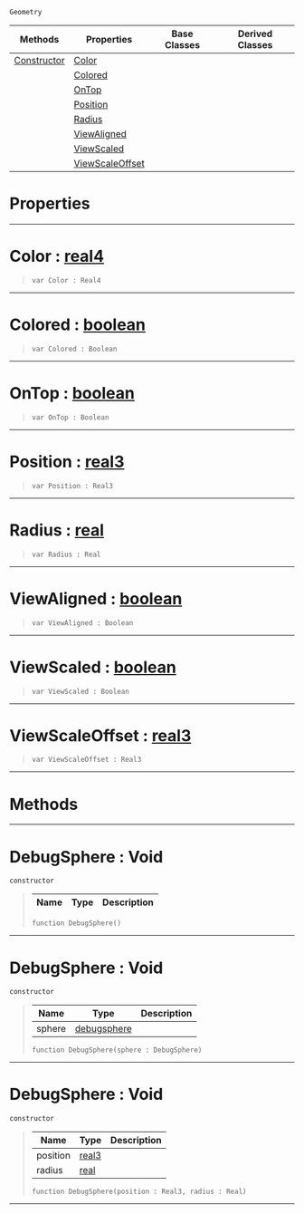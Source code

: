  `Geometry`

|Methods|Properties|Base Classes|Derived Classes|
|---|---|---|---|
|[ Constructor](https://github.com/ArendDanielek/ZeroDocsTest/blob/master/code_reference/class_reference/debugsphere.markdown#debugsphere-void)|[ Color](https://github.com/ArendDanielek/ZeroDocsTest/blob/master/code_reference/class_reference/debugsphere.markdown#color-zero-engine-docume)| | |
| |[ Colored](https://github.com/ArendDanielek/ZeroDocsTest/blob/master/code_reference/class_reference/debugsphere.markdown#colored-zero-engine-docu)| | |
| |[ OnTop](https://github.com/ArendDanielek/ZeroDocsTest/blob/master/code_reference/class_reference/debugsphere.markdown#ontop-zero-engine-docume)| | |
| |[ Position](https://github.com/ArendDanielek/ZeroDocsTest/blob/master/code_reference/class_reference/debugsphere.markdown#position-zero-engine-doc)| | |
| |[ Radius](https://github.com/ArendDanielek/ZeroDocsTest/blob/master/code_reference/class_reference/debugsphere.markdown#radius-zero-engine-docum)| | |
| |[ ViewAligned](https://github.com/ArendDanielek/ZeroDocsTest/blob/master/code_reference/class_reference/debugsphere.markdown#viewaligned-zero-engine)| | |
| |[ ViewScaled](https://github.com/ArendDanielek/ZeroDocsTest/blob/master/code_reference/class_reference/debugsphere.markdown#viewscaled-zero-engine-d)| | |
| |[ ViewScaleOffset](https://github.com/ArendDanielek/ZeroDocsTest/blob/master/code_reference/class_reference/debugsphere.markdown#viewscaleoffset-zero-eng)| | |


 #  Properties


---  
 #  Color : [real4](https://github.com/ArendDanielek/ZeroDocsTest/blob/master/code_reference/zilch_base_types/real4.markdown)

> 
> ``` lang=cpp, name=Zilch
> var Color : Real4


---  
 #  Colored : [boolean](https://github.com/ArendDanielek/ZeroDocsTest/blob/master/code_reference/zilch_base_types/boolean.markdown)

> 
> ``` lang=cpp, name=Zilch
> var Colored : Boolean


---  
 #  OnTop : [boolean](https://github.com/ArendDanielek/ZeroDocsTest/blob/master/code_reference/zilch_base_types/boolean.markdown)

> 
> ``` lang=cpp, name=Zilch
> var OnTop : Boolean


---  
 #  Position : [real3](https://github.com/ArendDanielek/ZeroDocsTest/blob/master/code_reference/zilch_base_types/real3.markdown)

> 
> ``` lang=cpp, name=Zilch
> var Position : Real3


---  
 #  Radius : [real](https://github.com/ArendDanielek/ZeroDocsTest/blob/master/code_reference/zilch_base_types/real.markdown)

> 
> ``` lang=cpp, name=Zilch
> var Radius : Real


---  
 #  ViewAligned : [boolean](https://github.com/ArendDanielek/ZeroDocsTest/blob/master/code_reference/zilch_base_types/boolean.markdown)

> 
> ``` lang=cpp, name=Zilch
> var ViewAligned : Boolean


---  
 #  ViewScaled : [boolean](https://github.com/ArendDanielek/ZeroDocsTest/blob/master/code_reference/zilch_base_types/boolean.markdown)

> 
> ``` lang=cpp, name=Zilch
> var ViewScaled : Boolean


---  
 #  ViewScaleOffset : [real3](https://github.com/ArendDanielek/ZeroDocsTest/blob/master/code_reference/zilch_base_types/real3.markdown)

> 
> ``` lang=cpp, name=Zilch
> var ViewScaleOffset : Real3


---  
 #  Methods


---  
 #  DebugSphere : Void

 `constructor`

> 
> |Name|Type|Description|
> |---|---|---|
> ``` lang=cpp, name=Zilch
> function DebugSphere()
> ``` 


---  
 #  DebugSphere : Void

 `constructor`

> 
> |Name|Type|Description|
> |---|---|---|
> |sphere|[debugsphere](https://github.com/ArendDanielek/ZeroDocsTest/blob/master/code_reference/class_reference/debugsphere.markdown)| |
> ``` lang=cpp, name=Zilch
> function DebugSphere(sphere : DebugSphere)
> ``` 


---  
 #  DebugSphere : Void

 `constructor`

> 
> |Name|Type|Description|
> |---|---|---|
> |position|[real3](https://github.com/ArendDanielek/ZeroDocsTest/blob/master/code_reference/zilch_base_types/real3.markdown)| |
> |radius|[real](https://github.com/ArendDanielek/ZeroDocsTest/blob/master/code_reference/zilch_base_types/real.markdown)| |
> ``` lang=cpp, name=Zilch
> function DebugSphere(position : Real3, radius : Real)
> ``` 


---  
 
  
  
  
  
  
  
  

 